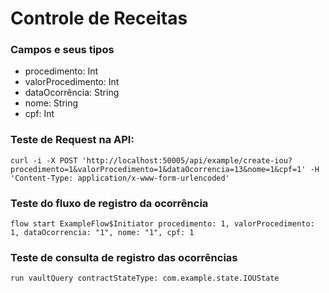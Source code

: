 # Controle de Receitas

### Campos e seus tipos
- procedimento: Int
- valorProcedimento: Int
- dataOcorrência: String
- nome: String
- cpf: Int

### Teste de Request na API:
```
curl -i -X POST 'http://localhost:50005/api/example/create-iou?procedimento=1&valorProcedimento=1&dataOcorrencia=13&nome=1&cpf=1' -H 'Content-Type: application/x-www-form-urlencoded'
```

### Teste do fluxo de registro da ocorrência
```
flow start ExampleFlow$Initiator procedimento: 1, valorProcedimento: 1, dataOcorrencia: "1", nome: "1", cpf: 1
```

### Teste de consulta de registro das ocorrências
```
run vaultQuery contractStateType: com.example.state.IOUState
```
